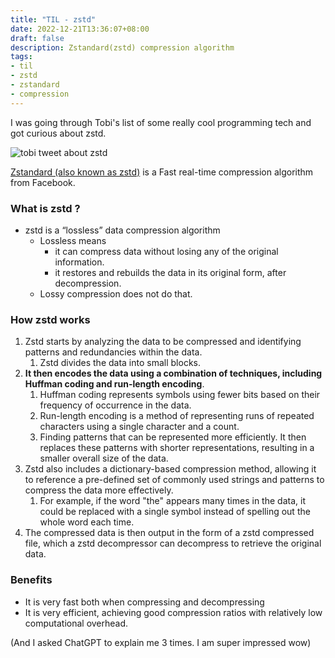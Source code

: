 ```yaml
---
title: "TIL - zstd"
date: 2022-12-21T13:36:07+08:00
draft: false
description: Zstandard(zstd) compression algorithm
tags:
- til
- zstd
- zstandard
- compression
---
```


I was going through Tobi's list of some really cool programming tech and got curious about zstd.

![tobi tweet about zstd](/tobi-zstd.png)

[Zstandard (also known as zstd)](https://github.com/facebook/zstd) is a Fast real-time compression algorithm from Facebook.

### What is zstd ?

- zstd is a “lossless” data compression algorithm
    - Lossless means
        - it can compress data without losing any of the original information.
        - it restores and rebuilds the data in its original form, after decompression.
    - Lossy compression does not do that.

### How zstd works

1. Zstd starts by analyzing the data to be compressed and identifying patterns and redundancies within the data.
    1. Zstd divides the data into small blocks.
2. **It then encodes the data using a combination of techniques, including Huffman coding and run-length encoding**.
    1. Huffman coding represents symbols using fewer bits based on their frequency of occurrence in the data.
    2. Run-length encoding is a method of representing runs of repeated characters using a single character and a count.
    3. Finding patterns that can be represented more efficiently. It then replaces these patterns with shorter representations, resulting in a smaller overall size of the data.
3. Zstd also includes a dictionary-based compression method, allowing it to reference a pre-defined set of commonly used strings and patterns to compress the data more effectively.
    1. For example, if the word "the" appears many times in the data, it could be replaced with a single symbol instead of spelling out the whole word each time.
4. The compressed data is then output in the form of a zstd compressed file, which a zstd decompressor can decompress to retrieve the original data.

### Benefits

- It is very fast both when compressing and decompressing
- It is very efficient, achieving good compression ratios with relatively low computational overhead.

(And I asked ChatGPT to explain me 3 times. I am super impressed wow)
